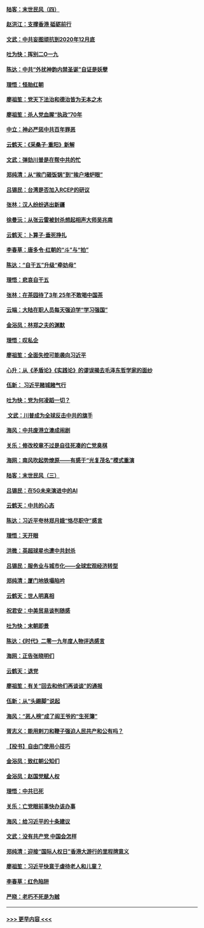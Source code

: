 #### [陆客：末世民风（四）](../pages/nsc993/n11749203.md?t=12281444) 
#### [赵洪江：支撑香港 砥砺前行](../pages/nsc993/n11748482.md?t=12281444) 
#### [文武：中共妄图顽抗到2020年12月底](../pages/nsc993/n11748446.md?t=12281444) 
#### [吐为快：挥别二O一九](../pages/nsc993/n11748411.md?t=12281444) 
#### [陈达：中共“外扰神韵内禁圣诞”自证是妖孽](../pages/nsc993/n11748226.md?t=12281444) 
#### [理悟：怪胎红朝](../pages/nsc993/n11748206.md?t=12281444) 
#### [廖祖笙：党天下法治和德治皆为无本之木](../pages/nsc993/n11748135.md?t=12281444) 
#### [廖祖笙：杀人党血腥“执政”70年](../pages/nsc993/n11745144.md?t=12281444) 
#### [中立：神必严惩中共百年罪恶](../pages/nsc993/n11744970.md?t=12281444) 
#### [云鹤天：《采桑子‧重阳》新解](../pages/nsc993/n11744948.md?t=12281444) 
#### [文武：弹劾川普是在帮中共的忙](../pages/nsc993/n11744758.md?t=12281444) 
#### [郑纯清：从“挨门砸饭锅”到“挨户堵炉眼”](../pages/nsc993/n11744745.md?t=12281444) 
#### [吕锡民：台湾是否加入RCEP的研议](../pages/nsc993/n11744701.md?t=12281444) 
#### [张林：汉人纷纷逃出新疆](../pages/nsc993/n11743530.md?t=12281444) 
#### [徐曼沅：从张云雷被封杀想起相声大师吴兆南](../pages/nsc993/n11741816.md?t=12281444) 
#### [云鹤天：卜算子‧垂死挣扎](../pages/nsc993/n11739956.md?t=12281444) 
#### [李春草：唐多令‧红朝的“斗”与“拍”](../pages/nsc993/n11739830.md?t=12281444) 
#### [陈达：“自干五”升级“牵妨母”](../pages/nsc993/n11739724.md?t=12281444) 
#### [理悟：悲哀自干五](../pages/nsc993/n11739547.md?t=12281444) 
#### [张林：在茶园待了3年 25年不敢喝中国茶](../pages/nsc993/n11739240.md?t=12281444) 
#### [云端：大陆在职人员每天强迫学“学习强国”](../pages/nsc993/n11738735.md?t=12281444) 
#### [金浴凤：林郑之夫的渊默](../pages/nsc993/n11737735.md?t=12281444) 
#### [理悟：叹私企](../pages/nsc993/n11737715.md?t=12281444) 
#### [廖祖笙：全面失控可能袭向习近平](../pages/nsc993/n11737704.md?t=12281444) 
#### [心升：从《矛盾论》《实践论》的谬误揭去毛泽东哲学家的面纱](../pages/nsc993/n11736962.md?t=12281444) 
#### [伍新： 习近平赌城赌气行](../pages/nsc993/n11736929.md?t=12281444) 
#### [吐为快：党为何凌蹈一切？](../pages/nsc993/n11736915.md?t=12281444) 
#### [ 文武：川普成为全球反击中共的旗手](../pages/nsc993/n11736882.md?t=12281444) 
#### [海风：中共废港立澳成闹剧](../pages/nsc993/n11735857.md?t=12281444) 
#### [关乐：修改校章不过是自往死凑的亡党臭棋](../pages/nsc993/n11735097.md?t=12281444) 
#### [海网：南风吹起势燎原——有感于“光复茂名”模式重演](../pages/nsc993/n11732308.md?t=12281444) 
#### [陆客：末世民风（三）](../pages/nsc993/n11732211.md?t=12281444) 
#### [吕锡民：在5G未来演进中的AI](../pages/nsc993/n11730010.md?t=12281444) 
#### [云鹤天：中共的心态](../pages/nsc993/n11729906.md?t=12281444) 
#### [陈达：习近平夸林郑月娥“恪尽职守”感言](../pages/nsc993/n11729881.md?t=12281444) 
#### [理悟：天开眼](../pages/nsc993/n11729699.md?t=12281444) 
#### [洪微：英超球星也遭中共封杀](../pages/nsc993/n11727243.md?t=12281444) 
#### [吕锡民：服务业与城市化——全球宏观经济转型](../pages/nsc993/n11725845.md?t=12281444) 
#### [郑纯清：厦门地铁塌陷吟](../pages/nsc993/n11725813.md?t=12281444) 
#### [云鹤天：世人明真相](../pages/nsc993/n11725621.md?t=12281444) 
#### [祝君安：中美贸易谈判随感](../pages/nsc993/n11725609.md?t=12281444) 
#### [吐为快：末朝即景](../pages/nsc993/n11723365.md?t=12281444) 
#### [陈达：《时代》二零一九年度人物评选感言](../pages/nsc993/n11723337.md?t=12281444) 
#### [海网：正告张晓明们](../pages/nsc993/n11723228.md?t=12281444) 
#### [云鹤天：退党](../pages/nsc993/n11723056.md?t=12281444) 
#### [廖祖笙：有关“回去和他们再谈谈”的通报](../pages/nsc993/n11722442.md?t=12281444) 
#### [伍新：从“头踢脚”说起](../pages/nsc993/n11722429.md?t=12281444) 
#### [海风：“恶人榜”成了阎王爷的“生死簿”](../pages/nsc993/n11722272.md?t=12281444) 
#### [胥志义：能用剌刀和鞭子强迫人民共产和公有吗？](../pages/nsc993/n11720569.md?t=12281444) 
#### [【投书】自由门使用小技巧](../pages/nsc993/n11720180.md?t=12281444) 
#### [金浴凤：致红朝公知们](../pages/nsc993/n11720563.md?t=12281444) 
#### [金浴凤：赵国党赋人权](../pages/nsc993/n11720533.md?t=12281444) 
#### [理悟：中共已死](../pages/nsc993/n11720233.md?t=12281444) 
#### [关乐：亡党眼前事快办该办事](../pages/nsc993/n11719160.md?t=12281444) 
#### [海风：给习近平的十条建议](../pages/nsc993/n11717616.md?t=12281444) 
#### [文武：没有共产党 中国会怎样](../pages/nsc993/n11717584.md?t=12281444) 
#### [郑纯清：迎接“国际人权日”香港大游行的里程牌意义](../pages/nsc993/n11717417.md?t=12281444) 
#### [廖祖笙：习近平快意于虐待老人和儿童？](../pages/nsc993/n11715313.md?t=12281444) 
#### [李春草：红色陷阱](../pages/nsc993/n11715029.md?t=12281444) 
#### [严晓：老朽不死是为贼](../pages/nsc993/n11712910.md?t=12281444) 

----
#### [ >>> 更早内容 <<< ](../indexes/nsc993-earlier.md)
